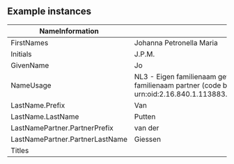 ## Example instances

| NameInformation                  |                          |
|-----------------------------------|--------------------------|
| FirstNames                       | Johanna Petronella Maria |
| Initials                          | J.P.M. |
| GivenName                        | Jo |
| NameUsage                        | NL3 - Eigen familienaam gevolgd door familienaam partner (code by urn:oid:2.16.840.1.113883.2.4.3.11.60.101.5.4) |
| LastName.Prefix                  | Van |
| LastName.LastName               | Putten |
| LastNamePartner.PartnerPrefix  | van der |
| LastNamePartner.PartnerLastName | Giessen |
| Titles                            | |